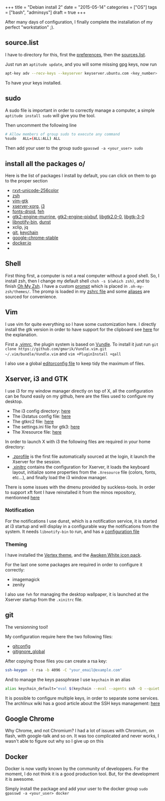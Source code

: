+++
title = "Debian install 2"
date = "2015-05-14"
categories = ["OS"]
tags = ["bash", "adminsys"]
draft = true
+++

After many days of configuration, I finally complete the installation of my
perfect "workstation" ;).


## source.list
I have to directory for this, first the
[preferences](https://github.com/IxDay/config_files/tree/new_conf/preferences.d),
then the
[sources.list](https://github.com/IxDay/config_files/tree/new_conf/source.list.d).

Just run an `aptitude update`, and you will some missing gpg keys, now run
```bash
apt-key adv --recv-keys --keyserver keyserver.ubuntu.com <key_number>
```
To have your keys installed.


## sudo

A sudo file is important in order to correctly manage a computer, a simple
`aptitude install sudo` will give you the tool.

Then uncomment the following line
```bash
# Allow members of group sudo to execute any command
%sudo   ALL=(ALL:ALL) ALL

```

Then add your user to the group sudo `gpasswd -a <your_user> sudo`


## install all the packages o/

Here is the list of packages I install by default, you can click on them to go
to the proper section
* [rxvt-unicode-256color](#shell)
* [zsh](#shell)
* [vim-gtk](#vim)
* [xserver-xorg](#xserver-i3-gtk), [i3](#xserver-i3-gtk)
* [fonts-droid](#xserver-i3-gtk), [feh](#theming)
* [gtk2-engine-murrine](#xserver-i3-gtk),
[gtk2-engine-pixbuf](#xserver-i3-gtk), [libgtk2.0-0](#xserver-i3-gtk),
[libgtk-3-0](#xserver-i3-gtk)
* [libnotify-bin](#notifications), [dunst](#notifications)
* xclip, jq
* [git](#git), [keychain](#git)
* [google-chrome-stable](#google-chrome)
* [docker.io](#docker)
*


## <a name="shell"></a> Shell

First thing first, a computer is not a real computer without a good shell.
So, I install zsh, then I change my default shell `chsh -s $(which zsh)`, and
to finish [Oh My Zsh](rxvt-unicode-256color). I have a custom
[prompt](https://github.com/IxDay/config_files/blob/new_conf/max.zsh-theme)
which is placed in `.oh-my-zsh/themes/`. The promp is loaded in my
[zshrc file](https://github.com/IxDay/config_files/blob/new_conf/zshrc)
and some [aliases](https://github.com/IxDay/config_files/blob/new_conf/zshrc)
are sourced for convenience.


## <a name="vim"></a> Vim

I use vim for quite everything so I have some customization here.
I directly install the gtk version in order to have support for the clipboard
see [here](http://stackoverflow.com/questions/11489428/how-to-make-vim-paste-from-and-copy-to-systems-clipboard)
for the explanation.

First a [.vimrc](https://github.com/IxDay/config_files/blob/new_conf/vimrc),
the plugin system is based on
[Vundle](https://github.com/gmarik/Vundle.vim). To install it just run
`git clone https://github.com/gmarik/Vundle.vim.git ~/.vim/bundle/Vundle.vim`
and `vim +PluginInstall +qall`

I also use a global [editorconfig file](https://github.com/IxDay/config_files/blob/new_conf/editorconfig)
to keep tidy the maximum of files.


## <a name="xserver-i3-gtk"></a> Xserver, i3 and GTK

I use i3 for my window manager directly on top of X, all the configuration can
be found easily on my github, here are the files used to configure my desktop.
* The i3 config directory: [here](https://github.com/IxDay/config_files/tree/new_conf/i3)
* The i3status config file: [here](https://github.com/IxDay/config_files/blob/new_conf/i3status.conf)
* The gtkrc2 file: [here](https://github.com/IxDay/config_files/blob/new_conf/gtkrc-2.0)
* The settings.ini file for gtk3: [here](https://github.com/IxDay/config_files/blob/new_conf/gtkrc-2.0)
* The Xresource file: [here](https://github.com/IxDay/config_files/blob/new_conf/Xresources)

In order to launch X with i3 the following files are required in your home
directory:
* [.zprofile](https://github.com/IxDay/config_files/blob/new_conf/zprofile) is
the first file automatically sourced at the login, it launch the Xserver for
the session.
* [.xinitrc](https://github.com/IxDay/config_files/blob/new_conf/xinitrc)
contains the configuration for Xserver, it loads the keyboard layout,
initialize some properties from the `.Xresource` file (colors, fonts, etc...),
and finally load the i3 window manager.

There is some issues with the dmenu provided by suckless-tools.
In order to support xft font I have reinstalled it from the minos repository,
mentionned [here](https://wiki.archlinux.org/index.php/Dmenu#Fonts)


### <a name="notification"></a>Notification

For the notifications I use dunst, which is a notification service, it is
started at i3 startup and will display in a configurable way the notifications
from the system. It needs `libnotify-bin` to run, and has a
[configuration file](https://github.com/IxDay/config_files/blob/new_conf/dunstrc)


### <a name="theming"></a>Theming
I have installed the [Vertex theme](https://github.com/horst3180/Vertex-theme),
and the [Awoken White icon pack](https://github.com/IxDay/config_files/blob/new_conf/AwOken-2.5.zip).

For the last one some packages are required in order to configure it correctly:
* imagemagick
* zenity

I also use `feh` for managing the desktop wallpaper, it is launched at the
Xserver startup from the `.xinitrc` file.


## <a name="git"></a>git
The versionning tool!

My configuration require here the two following files:
* [gitconfig](https://github.com/IxDay/config_files/blob/new_conf/gitconfig)
* [gitignore_global](https://github.com/IxDay/config_files/blob/new_conf/gitconfig)

After copying those files you can create a rsa key:
```bash
ssh-keygen -t rsa -b 4096 -C "your_email@example.com"
```

And to manage the keys passphrase I use `keychain` in an alias
```bash
alias keychain_default="eval $(keychain --eval --agents ssh -Q --quiet id_rsa)"
```
It is possible to configure multiple keys, in order to separate some services.
The archlinux wiki has a good article about the SSH keys management:
[here](https://wiki.archlinux.org/index.php/SSH_keys)


## <a name="google-chrome"></a>Google Chrome

Why Chrome, and not Chromium? I had a lot of issues with Chromium, on flash,
with google-talk and so on. It was too complicated and never works,
I wasn't able to figure out why so I give up on this


## <a name="docker"></a>Docker
Docker is now vastly known by the community of developpers. For the moment,
I do not think it is a good production tool. But, for the development it is
awesome.

Simply install the package and add your user to the docker group
`sudo gpasswd -a <your_user> docker`


